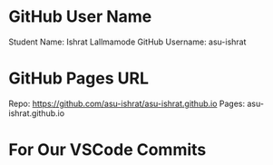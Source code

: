 # GitHub User Name 
Student Name: Ishrat Lallmamode 
GitHub Username: asu-ishrat 

# GitHub Pages URL 

Repo: https://github.com/asu-ishrat/asu-ishrat.github.io
Pages: asu-ishrat.github.io

# For Our VSCode Commits 